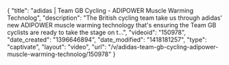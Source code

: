 {
    "title": "adidas | Team GB Cycling - ADIPOWER Muscle Warming Technolog",
    "description": "The British cycling team take us through adidas' new ADIPOWER muscle warming technology that's ensuring the Team GB cyclists are ready to take the stage on t...",
    "videoid": "150978",
    "date_created": "1396646894",
    "date_modified": "1418181257",
    "type": "captivate",
    "layout": "video",
    "url": "\/v\/adidas-team-gb-cycling-adipower-muscle-warming-technolog\/150978"
}
